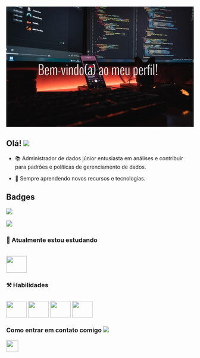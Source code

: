 ![Banner_GitHub](https://github.com/EnzoFerreiraAguiar/EnzoFerreiraAguiar/blob/master/Banner_GitHub.jpg)


## Olá! <img src="https://github.com/TheDudeThatCode/TheDudeThatCode/blob/master/Assets/Hi.gif" width="29px">

- 📚 Administrador de dados júnior entusiasta em análises e contribuir para padrões e políticas de gerenciamento de dados.

- 🚀 Sempre aprendendo novos recursos e tecnologias. 

## Badges

<a href="http://www.github.com/EnzoFerreiraAguiar"><img src="https://github-readme-stats.vercel.app/api?username=EnzoFerreiraAguiar&theme=dark&hide_border=false&include_all_commits=true&count_private=true" /></a>

<a href="http://www.github.com/EnzoFerreiraAguiar"><img src="https://github-readme-streak-stats.herokuapp.com/?user=EnzoFerreiraAguiar&theme=dark&hide_border=false" /></a>



### 🧠 Atualmente estou estudando

<div style="display align inline_block"><br/>
 <img align="center" height= "45" width= "55" src="https://upload.wikimedia.org/wikipedia/commons/thumb/c/cf/New_Power_BI_Logo.svg/600px-New_Power_BI_Logo.svg.png?20210102182532" />

</div>
   

### ⚒️ Habilidades

<div style="display align inline_block"><br/>
  <img align="center" height= "45" width= "55" src="https://raw.githubusercontent.com/danielcranney/readme-generator/main/public/icons/skills/oracle-colored.svg" />
  <img align="center" height= "45" width= "55" src="https://img.icons8.com/color/256/mysql-logo.png" />  
  <img align="center" height= "45" width= "55" src="https://cdn.jsdelivr.net/gh/devicons/devicon/icons/microsoftsqlserver/microsoftsqlserver-plain-wordmark.svg" /> 
  <img align="center" height= "45" width= "55" src="https://cdn.jsdelivr.net/gh/devicons/devicon/icons/postgresql/postgresql-original.svg" />  
</div>
                                                                                      
### Como entrar em contato comigo <img src="https://github.com/TheDudeThatCode/TheDudeThatCode/blob/master/Assets/Handshake.gif" height="32px">

<a href="https://www.linkedin.com/in/enzo-ferreira-aguiar/" target="_blank" rel="noreferrer"><img src="https://raw.githubusercontent.com/danielcranney/readme-generator/main/public/icons/socials/linkedin.svg" width="32" height="32" /></a></p>


